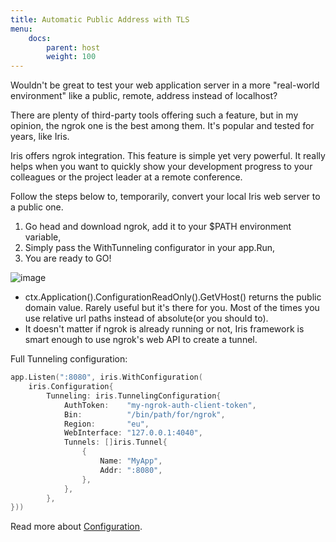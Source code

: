 ```yaml
---
title: Automatic Public Address with TLS
menu:
    docs:
        parent: host
        weight: 100
---
```


Wouldn't be great to test your web application server in a more "real-world environment" like a public, remote, address instead of localhost?

There are plenty of third-party tools offering such a feature, but in my opinion, the ngrok one is the best among them. It's popular and tested for years, like Iris.

Iris offers ngrok integration. This feature is simple yet very powerful. It really helps when you want to quickly show your development progress to your colleagues or the project leader at a remote conference.

Follow the steps below to, temporarily, convert your local Iris web server to a public one.

1. Go head and download ngrok, add it to your $PATH environment variable,
2. Simply pass the WithTunneling configurator in your app.Run,
3. You are ready to GO!

![image](https://user-images.githubusercontent.com/22900943/81442996-42731800-917d-11ea-90da-7d6475a6b365.png)

* ctx.Application().ConfigurationReadOnly().GetVHost() returns the public domain value. Rarely useful but it's there for you. Most of the times you use relative url paths instead of absolute(or you should to).
* It doesn't matter if ngrok is already running or not, Iris framework is smart enough to use ngrok's web API to create a tunnel.

Full Tunneling configuration:

```go
app.Listen(":8080", iris.WithConfiguration(
	iris.Configuration{
		Tunneling: iris.TunnelingConfiguration{
			AuthToken:    "my-ngrok-auth-client-token",
			Bin:          "/bin/path/for/ngrok",
			Region:       "eu",
			WebInterface: "127.0.0.1:4040",
			Tunnels: []iris.Tunnel{
				{
					Name: "MyApp",
					Addr: ":8080",
				},
			},
		},
}))
```

Read more about [Configuration](/docs/config).